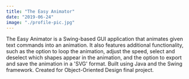 ```yaml
---
title: "The Easy Animator"
date: "2019-06-24"
image: "./profile-pic.jpg"
---
```


<p>The Easy Animator is a Swing-based GUI application that animates given text commands into an animation. It also features additional functionality, such as the option to loop the animation, adjust the speed, select and deselect which shapes appear in the animation, and the option to export and save the animation in a 'SVG' format. Built using Java and the Swing framework. Created for Object-Oriented Design final project.</p>

